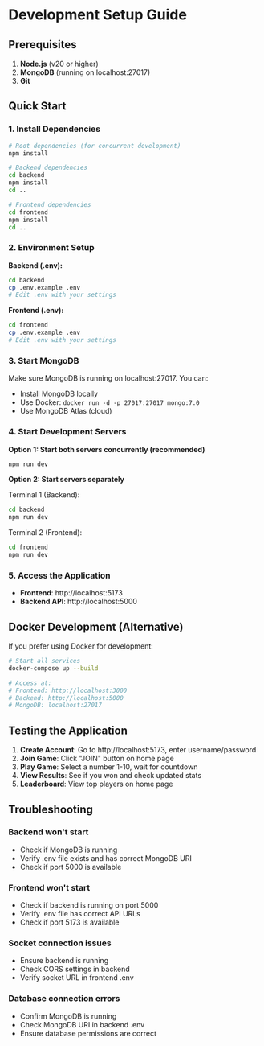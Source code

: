 # Development Setup Guide

## Prerequisites

1. **Node.js** (v20 or higher)
2. **MongoDB** (running on localhost:27017)
3. **Git**

## Quick Start

### 1. Install Dependencies

```bash
# Root dependencies (for concurrent development)
npm install

# Backend dependencies
cd backend
npm install
cd ..

# Frontend dependencies
cd frontend
npm install
cd ..
```

### 2. Environment Setup

**Backend (.env):**
```bash
cd backend
cp .env.example .env
# Edit .env with your settings
```

**Frontend (.env):**
```bash
cd frontend
cp .env.example .env
# Edit .env with your settings
```

### 3. Start MongoDB

Make sure MongoDB is running on localhost:27017. You can:
- Install MongoDB locally
- Use Docker: `docker run -d -p 27017:27017 mongo:7.0`
- Use MongoDB Atlas (cloud)

### 4. Start Development Servers

**Option 1: Start both servers concurrently (recommended)**
```bash
npm run dev
```

**Option 2: Start servers separately**

Terminal 1 (Backend):
```bash
cd backend
npm run dev
```

Terminal 2 (Frontend):
```bash
cd frontend
npm run dev
```

### 5. Access the Application

- **Frontend**: http://localhost:5173
- **Backend API**: http://localhost:5000

## Docker Development (Alternative)

If you prefer using Docker for development:

```bash
# Start all services
docker-compose up --build

# Access at:
# Frontend: http://localhost:3000
# Backend: http://localhost:5000
# MongoDB: localhost:27017
```

## Testing the Application

1. **Create Account**: Go to http://localhost:5173, enter username/password
2. **Join Game**: Click "JOIN" button on home page
3. **Play Game**: Select a number 1-10, wait for countdown
4. **View Results**: See if you won and check updated stats
5. **Leaderboard**: View top players on home page

## Troubleshooting

### Backend won't start
- Check if MongoDB is running
- Verify .env file exists and has correct MongoDB URI
- Check if port 5000 is available

### Frontend won't start
- Check if backend is running on port 5000
- Verify .env file has correct API URLs
- Check if port 5173 is available

### Socket connection issues
- Ensure backend is running
- Check CORS settings in backend
- Verify socket URL in frontend .env

### Database connection errors
- Confirm MongoDB is running
- Check MongoDB URI in backend .env
- Ensure database permissions are correct